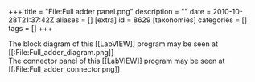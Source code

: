 +++
title = "File:Full adder panel.png"
description = ""
date = 2010-10-28T21:37:42Z
aliases = []
[extra]
id = 8629
[taxonomies]
categories = []
tags = []
+++

The block diagram of this [[LabVIEW]] program may be seen at [[:File:Full_adder_diagram.png]]<br/>
The connector panel of this [[LabVIEW]] program may be seen at [[:File:Full_adder_connector.png]]

